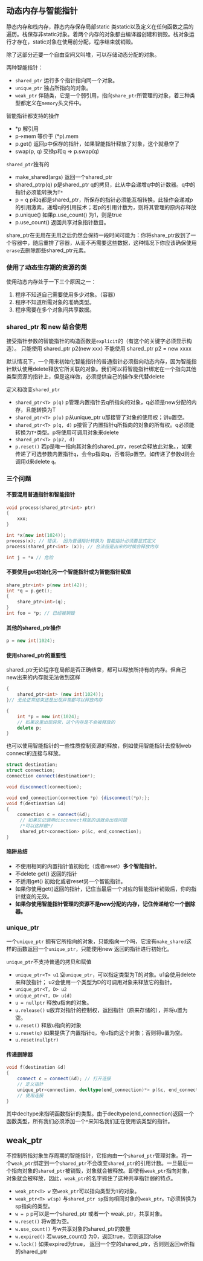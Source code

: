 ## 动态内存与智能指针

静态内存和栈内存，静态内存保存局部static 类static以及定义在任何函数之后的遍历。栈保存非static对象。着两个内存的对象都由编译器创建和销毁。栈对象运行才存在，static对象在使用前分配，程序结束就销毁。

除了这部分还要一个自由空间又叫堆，可以存储动态分配的对象。

两种智能指针：
+ `shared_ptr` 运行多个指针指向同一个对象。
+ `unique_ptr` 独占所指向的对象。
+ `weak_ptr` 伴随类，它是一个弱引用，指向`share_ptr`所管理的对象，着三种类型都定义在`memory`头文件中。
  
智能指针都支持的操作

+ *p 解引用
+ p->mem 等价于 (*p).mem
+ p.get() 返回p中保存的指针，如果智能指针释放了对象，这个就悬空了
+ swap(p, q) 交换p和q => p.swap(q)

`shared_ptr`独有的

+ make_shared<T>(args) 返回一个shared_ptr
+ shared_ptr<T>p(q) p是shared_ptr q的拷贝，此从中会递增q中的计数器。q中的指针必须能转换为`T*`
+ p = q p和q都是shared_ptr，所保存的指针必须能互相转换。此操作会递减p的引用激素，递增q的引用技术；若p的引用计数为，则将其管理的原内存释放
+ p.unique() 如果p.use_count() 为1，则是true
+ p.use_count() 返回共享对象指针数目。

share_ptr在无用在无用之后仍然会保持一段时间可能为：你将share_ptr放到了一个容器中，随后重排了容器，从而不再需要这些数据，这种情况下你应该确保使用`erase`去删除那些shared_ptr元素。

### 使用了动态生存期的资源的类

使用动态内存处于一下三个原因之一：

1. 程序不知道自己需要使用多少对象。（容器）
2. 程序不知道所需对象的准确类型。
3. 程序需要在多个对象间共享数据。

### shared_ptr 和 new 结合使用

接受指针参数的智能指针的构造函数是`explicit`的（有这个的关键字必须显示构造）。
只能使用 shared_ptr<T> p2(new xxx) 不能使用 shared_ptr<T> p2 = new xxxx

默认情况下，一个用来初始化智能指针的普通指针必须指向动态内存，因为智能指针默认使用delete释放它所关联的对象。我们可以将智能指针绑定在一个指向其他类型资源的指针上，但是这样做，必须提供自己的操作来代替delete

定义和改变`shared_ptr`

+ `shared_ptr<T> p(q)` p管理内置指针去q所指向的对象，q必须是new分配的内存，且能转换为T
+ `shared_ptr<T> p(u)` p从unique_ptr u那接管了对象的使用权；讲u置空。
+ `shared_ptr<T> p(q, d)` p接管了内置指针q所指向的对象的所有权。q必须能转换为`T*`类型。p将使用可调用对象来delete
+ `shared_ptr<T> p(p2, d)`
+ `p.reset()` 若p是唯一指向其对象的shared_ptr，reset会释放此对象。，如果传递了可选参数内置指针`q`，会令p指向q，否者将p置空。如传递了参数d则会调用d来delete `q`。

### 三个问题

#### 不要混用普通指针和智能指针

```c++
void process(shared_ptr<int> ptr)
{
    xxx;
}

int *x(new int(1024));
process(x); // 错误， 因为普通指针转换为 智能指针必须要显式定义
process(shared_ptr<int> (x)); // 合法但是出来的时候会释放内存

int j = *x // 危险
```

#### 不要使用get初始化另一个智能指针或为智能指针赋值

```c++
share_ptr<int> p(new int(42));
int *q = p.get();
{
    share_ptr<int>(q);
}
int foo = *p; // 已经被销毁

```

#### 其他的shared_ptr操作

```c++
p = new int(1024);

```

#### 使用shared_ptr的重要性

shared_ptr无论程序在局部是否正确结束，都可以释放所持有的内存。但自己new出来的内存就无法做到这样

```c++
{
    shared_ptr<int> (new int(1024));
}// 无论正常结束还是出现异常都可以释放内存

{
    int *p = new int(1024);
    // 如果这里出现异常，这个内存是不会被释放的
    delete p;
}

```

也可以使用智能指针的一些性质控制资源的释放，例如使用智能指针去控制web connect的连接与释放。

```c++
struct destination;
struct connection;
connection connect(destination*);

void disconnect(connection);

void end_connection(connection *p) {disconnect(*p);};
void f(destination &d)
{
    connection c = connect(&d);
     // 如果忘记调用disconnect释放的话就会出现问题
     /*可以这样做*/
     shared_ptr<connection> p(&c, end_connection);
}
```

#### 陷阱总结

+ 不使用相同的内置指针值初始化（或者reset）**多个智能指针**。
+ 不delete get() 返回的指针
+ 不适用get() 初始化或者reset另一个智能指针。
+ 如果你使用get()返回的指针，记住当最后一个对应的智能指针销毁后，你的指针就变的无效。
+ **如果你使用智能指针管理的资源不是new分配的内存，记住传递给它一个删除器。**

### unique_ptr

一个`unique_ptr` 拥有它所指向的对象，只能指向一个吗，它没有`make_shared`这样的函数返回一个`unique_ptr`，只能使用new 返回的指针进行初始化。

`unique_ptr`不支持普通的拷贝和赋值

+ `unique_ptr<T> u1` 空`unique_ptr`，可以指定类型为T的对象。u1会使用delete来释放指针； u2会使用一个类型为D的可调用对象来释放它的指针。
+ `unique_ptr<T, D> u2`
+ `unique_ptr<T, D> u(d)`
+ `u = nullptr` 释放u指向的对象。
+ `u.release()` u放弃对指针的控制权，返回指针（原来存储的），并将u置为空。
+ `u.reset()` 释放u指向的对象
+ `u.reset(q)` 如果提供了内置指针q，令u指向这个对象；否则将u置为空。
+ `u.reset(nullptr)`

#### 传递删除器

```c++
void f(destination &d)
{
    connect c = connect(&d); // 打开连接
    // 定义指针
    unique_ptr<connection, decltype(end_connection)*> p(&c, end_connection);
    // 使用连接
}

```

其中decltype来指明函数指针的类型。由于decltype(end_connection)返回一个函数类型，所有我们必须添加一个`*`来知名我们正在使用该类型的指针。

## weak_ptr

不控制所指对象生存周期的智能指针，它指向由一个`shared_ptr`管理对象。将一个`weak_ptr`绑定到一个`shared_ptr`不会改变`shared_ptr`的引用计数。一旦最后一个指向对象的`shared_ptr`被销毁，对象就会被释放。即使有`weak_ptr`指向对象，对象就会被释放，因此，`weak_ptr`的名字抓住了这种共享指针弱的特点。

+ `weak_ptr<T> w` 空`weak_ptr`可以指向类型为`T`的对象。
+ `weak_ptr<T> w(sp)` 与`shared_ptr sp`指向相同对象的`weak_ptr`。`T`必须转换为sp指向的类型。
+ `w = p` p可以是一个shared_ptr 或者一个 weak_ptr，共享对象。
+ `w.reset()` 将w置为空。
+ `w.use_count()` 与w共享对象的shared_ptr的数量
+ `w.expired()` 若w.use_count() 为0，返回true，否则返回false
+ `w.lock()` 如果expired为true， 返回一个空的shared_ptr，否则则返回w所指的shared_ptr
  
